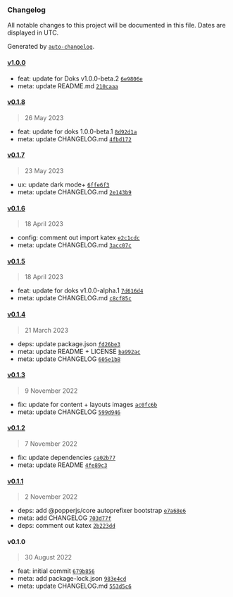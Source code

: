 ### Changelog

All notable changes to this project will be documented in this file. Dates are displayed in UTC.

Generated by [`auto-changelog`](https://github.com/CookPete/auto-changelog).

#### [v1.0.0](https://github.com/gethyas/doks-core/compare/v0.1.8...v1.0.0)

- feat: update for Doks v1.0.0-beta.2 [`6e9806e`](https://github.com/gethyas/doks-core/commit/6e9806e5f2d2c3d04265bb5784941cf24789d0dd)
- meta: update README.md [`210caaa`](https://github.com/gethyas/doks-core/commit/210caaac71887c0e92f2906e6beba39d54773d7c)

#### [v0.1.8](https://github.com/gethyas/doks-core/compare/v0.1.7...v0.1.8)

> 26 May 2023

- feat: update for doks 1.0.0-beta.1 [`8d92d1a`](https://github.com/gethyas/doks-core/commit/8d92d1a8df87610adde025235d12b37f48651358)
- meta: update CHANGELOG.md [`4fbd172`](https://github.com/gethyas/doks-core/commit/4fbd17210c47630cac7cd7491005b2a1885e45ca)

#### [v0.1.7](https://github.com/gethyas/doks-core/compare/v0.1.6...v0.1.7)

> 23 May 2023

- ux: update dark mode+ [`6ffe6f3`](https://github.com/gethyas/doks-core/commit/6ffe6f34bf4619c2d3ba603276d7b5b4dcf04c4e)
- meta: update CHANGELOG.md [`2e143b9`](https://github.com/gethyas/doks-core/commit/2e143b909145e5a6d74898e071b549ddb872184d)

#### [v0.1.6](https://github.com/gethyas/doks-core/compare/v0.1.5...v0.1.6)

> 18 April 2023

- config: comment out import katex [`e2c1cdc`](https://github.com/gethyas/doks-core/commit/e2c1cdcaeca487f34e28e4470251379cc8b931a3)
- meta: update CHANGELOG.md [`3acc07c`](https://github.com/gethyas/doks-core/commit/3acc07c1140b524fe9108ff670fb0657e6e17ad9)

#### [v0.1.5](https://github.com/gethyas/doks-core/compare/v0.1.4...v0.1.5)

> 18 April 2023

- feat: update for doks v1.0.0-alpha.1 [`7d616d4`](https://github.com/gethyas/doks-core/commit/7d616d4fc0842c7a5120b15df6bd5c7938b98037)
- meta: update CHANGELOG.md [`c8cf85c`](https://github.com/gethyas/doks-core/commit/c8cf85c100fdb7f66834a22171c51301bc463fff)

#### [v0.1.4](https://github.com/gethyas/doks-core/compare/v0.1.3...v0.1.4)

> 21 March 2023

- deps: update package.json [`fd26be3`](https://github.com/gethyas/doks-core/commit/fd26be3e616551452f4cf70c3eb26e22305f7354)
- meta: update README + LICENSE [`ba992ac`](https://github.com/gethyas/doks-core/commit/ba992ac16f183627ce05097e2138f203e656edb0)
- meta: update CHANGELOG [`605e1b8`](https://github.com/gethyas/doks-core/commit/605e1b80999bf4d94f96a1b348b6af1d0291bdca)

#### [v0.1.3](https://github.com/gethyas/doks-core/compare/v0.1.2...v0.1.3)

> 9 November 2022

- fix: update for content + layouts images [`ac0fc6b`](https://github.com/gethyas/doks-core/commit/ac0fc6bfcf974277cda871bc4fd6cffa22a8b434)
- meta: update CHANGELOG [`599d946`](https://github.com/gethyas/doks-core/commit/599d9467506277b645e45a1e9b9ccbc271588a7f)

#### [v0.1.2](https://github.com/gethyas/doks-core/compare/v0.1.1...v0.1.2)

> 7 November 2022

- fix: update dependencies [`ca02b77`](https://github.com/gethyas/doks-core/commit/ca02b77ff5585b48a207444dc877c8932564eb81)
- meta: update README [`4fe89c3`](https://github.com/gethyas/doks-core/commit/4fe89c3370cd022fb81a5296be93e8ebe2cb716a)

#### [v0.1.1](https://github.com/gethyas/doks-core/compare/v0.1.0...v0.1.1)

> 2 November 2022

- deps: add @popperjs/core autoprefixer bootstrap [`e7a68e6`](https://github.com/gethyas/doks-core/commit/e7a68e6f3eae94cf60528f279f902552d184ec99)
- meta: add CHANGELOG [`703d77f`](https://github.com/gethyas/doks-core/commit/703d77fa7eee0080dc9caf5650ce486cfe8d3529)
- deps: comment out katex [`2b223dd`](https://github.com/gethyas/doks-core/commit/2b223ddebef0108b466fdaf75b8e78bda7739ff2)

#### v0.1.0

> 30 August 2022

- feat: initial commit [`679b856`](https://github.com/gethyas/doks-core/commit/679b856be294a98a038470c4784c94338ff35aa4)
- meta: add package-lock.json [`983e4cd`](https://github.com/gethyas/doks-core/commit/983e4cdb21c9aec569c0ec1485bb2405d4f3e6ca)
- meta: update CHANGELOG.md [`553d5c6`](https://github.com/gethyas/doks-core/commit/553d5c60cba0cf189dc2912d259b360d86025f18)
